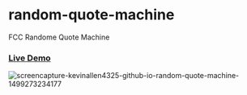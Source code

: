 # random-quote-machine
FCC Randome Quote Machine

### [Live Demo](https://kevinallen4325.github.io/random-quote-machine/)

![screencapture-kevinallen4325-github-io-random-quote-machine-1499273234177](https://user-images.githubusercontent.com/26398311/27875131-c742f502-6177-11e7-80c6-e3532c231e30.png)
